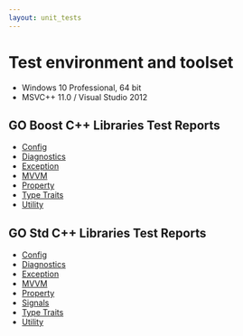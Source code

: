 ```yaml
---
layout: unit_tests
---
```


# Test environment and toolset

* Windows 10 Professional, 64 bit
* MSVC++ 11.0 / Visual Studio 2012

## GO Boost C++ Libraries Test Reports

* [Config](./GO_boost_libraries_config_tests_report.html)
* [Diagnostics](./GO_boost_libraries_diagnostics_tests_report.html)
* [Exception](./GO_boost_libraries_exception_tests_report.html)
* [MVVM](./GO_boost_libraries_mvvm_tests_report.html)
* [Property](./GO_boost_libraries_property_tests_report.html)
* [Type Traits](./GO_boost_libraries_type_traits_tests_report.html)
* [Utility](./GO_boost_libraries_utility_tests_report.html)

## GO Std C++ Libraries Test Reports

* [Config](./GO_std_libraries_config_tests_report.html)
* [Diagnostics](./GO_std_libraries_diagnostics_tests_report.html)
* [Exception](./GO_std_libraries_exception_tests_report.html)
* [MVVM](./GO_std_libraries_mvvm_tests_report.html)
* [Property](./GO_std_libraries_property_tests_report.html)
* [Signals](./GO_std_libraries_signals_tests_report.html)
* [Type Traits](./GO_std_libraries_type_traits_tests_report.html)
* [Utility](./GO_std_libraries_utility_tests_report.html)

